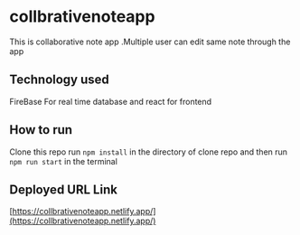 # collbrativenoteapp
This is collaborative note app .Multiple user can edit same note through the app

## Technology used
FireBase For real time database and react for frontend

## How to run
Clone this repo 
run `npm install` in the directory of clone repo and then
run `npm run start` in the terminal

## Deployed URL Link
[https://collbrativenoteapp.netlify.app/](https://collbrativenoteapp.netlify.app/)
